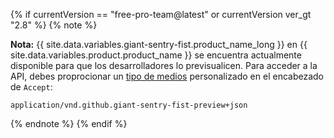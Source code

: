 {% if currentVersion == "free-pro-team@latest" or currentVersion ver_gt "2.8" %}
{% note %}

**Nota:** {{ site.data.variables.giant-sentry-fist.product_name_long }} en {{ site.data.variables.product.product_name }} se encuentra actualmente disponible para que los desarrolladores lo previsualicen. Para acceder a la API, debes proprocionar un [tipo de medios](/v3/media) personalizado en el encabezado de `Accept`:

```
application/vnd.github.giant-sentry-fist-preview+json
```

{% endnote %}
{% endif %}
